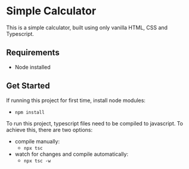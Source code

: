 # Simple Calculator

This is a simple calculator, built using only vanilla HTML, CSS and Typescript.

## Requirements

- Node installed

## Get Started

If running this project for first time, install node modules:
- `npm install`

To run this project, typescript files need to be compiled to javascript.
To achieve this, there are two options:
- compile manually:
  - `npx tsc`
- watch for changes and compile automatically:
  - `npx tsc -w`
